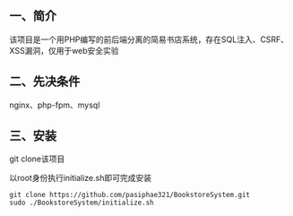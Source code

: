 ## 一、简介

该项目是一个用PHP编写的前后端分离的简易书店系统，存在SQL注入、CSRF、XSS漏洞，仅用于web安全实验

## 二、先决条件

nginx、php-fpm、mysql

## 三、安装

git clone该项目

以root身份执行initialize.sh即可完成安装

```shell
git clone https://github.com/pasiphae321/BookstoreSystem.git
sudo ./BookstoreSystem/initialize.sh
```